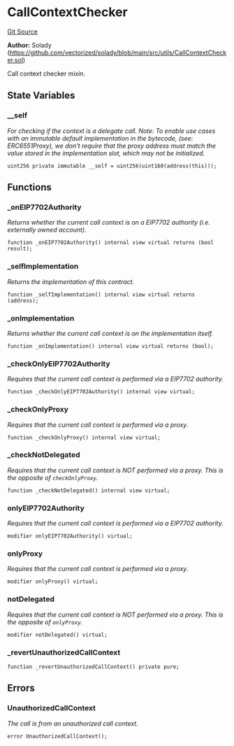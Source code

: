 # CallContextChecker
[Git Source](https://github.com/VerisLabs/kToken/blob/106bb3d6000277e5445cb27a912aae110bd01f57/src/vendor/solady/utils/UUPSUpgradeable.sol)

**Author:**
Solady (https://github.com/vectorized/solady/blob/main/src/utils/CallContextChecker.sol)

Call context checker mixin.


## State Variables
### __self
*For checking if the context is a delegate call.
Note: To enable use cases with an immutable default implementation in the bytecode,
(see: ERC6551Proxy), we don't require that the proxy address must match the
value stored in the implementation slot, which may not be initialized.*


```solidity
uint256 private immutable __self = uint256(uint160(address(this)));
```


## Functions
### _onEIP7702Authority

*Returns whether the current call context is on a EIP7702 authority
(i.e. externally owned account).*


```solidity
function _onEIP7702Authority() internal view virtual returns (bool result);
```

### _selfImplementation

*Returns the implementation of this contract.*


```solidity
function _selfImplementation() internal view virtual returns (address);
```

### _onImplementation

*Returns whether the current call context is on the implementation itself.*


```solidity
function _onImplementation() internal view virtual returns (bool);
```

### _checkOnlyEIP7702Authority

*Requires that the current call context is performed via a EIP7702 authority.*


```solidity
function _checkOnlyEIP7702Authority() internal view virtual;
```

### _checkOnlyProxy

*Requires that the current call context is performed via a proxy.*


```solidity
function _checkOnlyProxy() internal view virtual;
```

### _checkNotDelegated

*Requires that the current call context is NOT performed via a proxy.
This is the opposite of `checkOnlyProxy`.*


```solidity
function _checkNotDelegated() internal view virtual;
```

### onlyEIP7702Authority

*Requires that the current call context is performed via a EIP7702 authority.*


```solidity
modifier onlyEIP7702Authority() virtual;
```

### onlyProxy

*Requires that the current call context is performed via a proxy.*


```solidity
modifier onlyProxy() virtual;
```

### notDelegated

*Requires that the current call context is NOT performed via a proxy.
This is the opposite of `onlyProxy`.*


```solidity
modifier notDelegated() virtual;
```

### _revertUnauthorizedCallContext


```solidity
function _revertUnauthorizedCallContext() private pure;
```

## Errors
### UnauthorizedCallContext
*The call is from an unauthorized call context.*


```solidity
error UnauthorizedCallContext();
```

